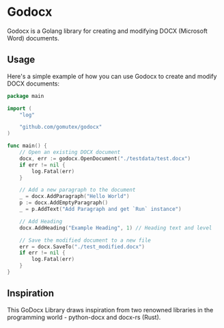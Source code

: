 # Godocx

Godocx is a Golang library for creating and modifying DOCX (Microsoft Word) documents.

## Usage
Here's a simple example of how you can use Godocx to create and modify DOCX documents:

```go
package main

import (
	"log"

	"github.com/gomutex/godocx"
)

func main() {
	// Open an existing DOCX document
	docx, err := godocx.OpenDocument("./testdata/test.docx")
	if err != nil {
		log.Fatal(err)
	}

	// Add a new paragraph to the document
	_ = docx.AddParagraph("Hello World")
	p := docx.AddEmptyParagraph()
	_ = p.AddText("Add Paragraph and get `Run` instance")

	// Add Heading
	docx.AddHeading("Example Heading", 1) // Heading text and level

	// Save the modified document to a new file
	err = docx.SaveTo("./test_modified.docx")
	if err != nil {
		log.Fatal(err)
	}
}

```

## Inspiration
This GoDocx Library draws inspiration from two renowned libraries in the programming world - python-docx and docx-rs (Rust). 


